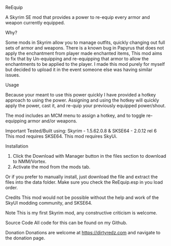ReEquip

A Skyrim SE mod that provides a power to re-equip every armor and weapon currently equipped.

Why?

Some mods in Skyrim allow you to manage outfits, quickly changing out full sets of armor and weapons.
There is a known bug in Papyrus that does not apply the enchantment from player made enchanted items, This mod aims to fix that by Un-equipping and re-equipping that armor to allow the enchantments to be applied to the player.
I made this mod purely for myself but decided to upload it in the event someone else was having similar issues.

Usage

Because your meant to use this power quickly I have provided a hotkey approach to using the power.
Assigning and using the hotkey will quickly apply the power, cast it, and re-quip your previously equipped power/shout.

The mod includes an MCM menu to assign a hotkey, and to toggle re-equipping armor and/or weapons.

Important
Tested/Built using: Skyrim - 1.5.62.0.8  & SKSE64 - 2.0.12 rel 6
This mod requires SKSE64.
This mod requires SkyUi.

Installation
1. Click the Download with Manager button in the files section to download to NMM/Vortex.
2. Activate the mod from the mods tab.

Or if you prefer to manually install, just download the file and extract the files into the data folder. Make sure you check the ReEquip.esp in you load order.

Credits
This mod would not be possible without the help and work of the SkyUI modding community, and SKSE64.

Note
This is my first Skyrim mod, any constructive criticism is welcome.

Source Code
All code for this can be found on my Github.

Donation
Donations are welcome at https://dirtyredz.com and navigate to the donation page.
